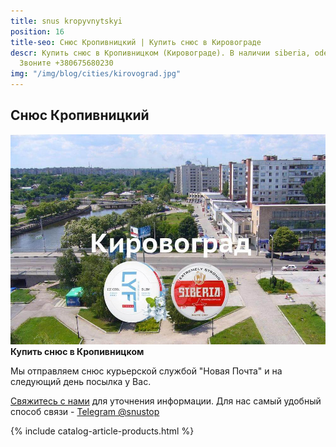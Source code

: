 ```yaml
---
title: snus kropyvnytskyi
position: 16
title-seo: Снюс Кропивницкий | Купить снюс в Кировограде
descr: Купить снюс в Кропивницком (Кировограде). В наличии siberia, odens, lyft, thunder, general и другие.
  Звоните +380675680230
img: "/img/blog/cities/kirovograd.jpg"
---
```


<section class="mb-4">
	<h1>Снюс Кропивницкий</h1>
	<div class="row">
		<div class="col-md-7">
			<img class="img-fluid" src="/img/blog/cities/kirovograd.jpg" alt="снюс в Кропивницком">
		</div>
		<div class="col-md-5">
			<strong>Купить снюс в Кропивницком</strong>
			<p>Мы отправляем снюс курьерской службой "Новая Почта" и на следующий день посылка у Вас.</p>
			<p><a href="#contactModal" data-toggle="modal" data-target="#contactModal">Свяжитесь с нами</a> для уточнения информации. Для нас самый удобный способ связи - <a href="//t.me/snustop" target="_blank" title="Telegram"><i class="icon-telegram"></i>Telegram @snustop</a></p>
		</div>
	</div>
</section>

{% include catalog-article-products.html %}